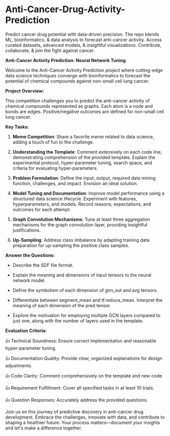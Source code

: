 # Anti-Cancer-Drug-Activity-Prediction
Predict cancer drug potential with data-driven precision. The repo blends ML, bioinformatics, &amp; data analysis to forecast anti-cancer activity. Access curated datasets, advanced models, &amp; insightful visualizations. Contribute, collaborate, &amp; join the fight against cancer.

**Anti-Cancer Activity Prediction: Neural Network Tuning**

Welcome to the Anti-Cancer Activity Prediction project where cutting-edge data science techniques converge with bioinformatics to forecast the potential of chemical compounds against non-small cell lung cancer.

**Project Overview:**

This competition challenges you to predict the anti-cancer activity of chemical compounds represented as graphs. Each atom is a node and bonds are edges. Positive/negative outcomes are defined for non-small cell lung cancer.

**Key Tasks:**

1. **Meme Competition**: Share a favorite meme related to data science, adding a touch of fun to the challenge.

2. **Understanding the Template**: Comment extensively on each code line, demonstrating comprehension of the provided template. Explain the experimental protocol, hyper-parameter tuning, search space, and criteria for evaluating hyper-parameters.

3. **Problem Formulation**: Define the input, output, required data mining function, challenges, and impact. Envision an ideal solution.

4. **Model Tuning and Documentation**: Improve model performance using a structured data science lifecycle. Experiment with features, hyperparameters, and models. Record reasons, expectations, and outcomes for each attempt.

5. **Graph Convolution Mechanisms**: Tune at least three aggregation mechanisms for the graph convolution layer, providing insightful justifications.

6. **Up-Sampling**: Address class imbalance by adapting training data preparation for up-sampling the positive class samples.

**Answer the Questions:**

- Describe the SDF file format.

- Explain the meaning and dimensions of input tensors to the neural network model.

- Define the symbolism of each dimension of gnn_out and avg tensors.

- Differentiate between segment_mean and tf.reduce_mean. Interpret the meaning of each dimension of the pred tensor.

- Explore the motivation for employing multiple GCN layers compared to just one, along with the number of layers used in the template.

**Evaluation Criteria:**

👍 Technical Soundness: Ensure correct implementation and reasonable hyper-parameter tuning.

👍 Documentation Quality: Provide clear, organized explanations for design adjustments.

👍 Code Clarity: Comment comprehensively on the template and new code.

👍 Requirement Fulfillment: Cover all specified tasks in at least 10 trials.

👍 Question Responses: Accurately address the provided questions.

Join us on this journey of predictive discovery in anti-cancer drug development. Embrace the challenges, innovate with data, and contribute to shaping a healthier future. Your process matters—document your insights and let's make a difference together.
